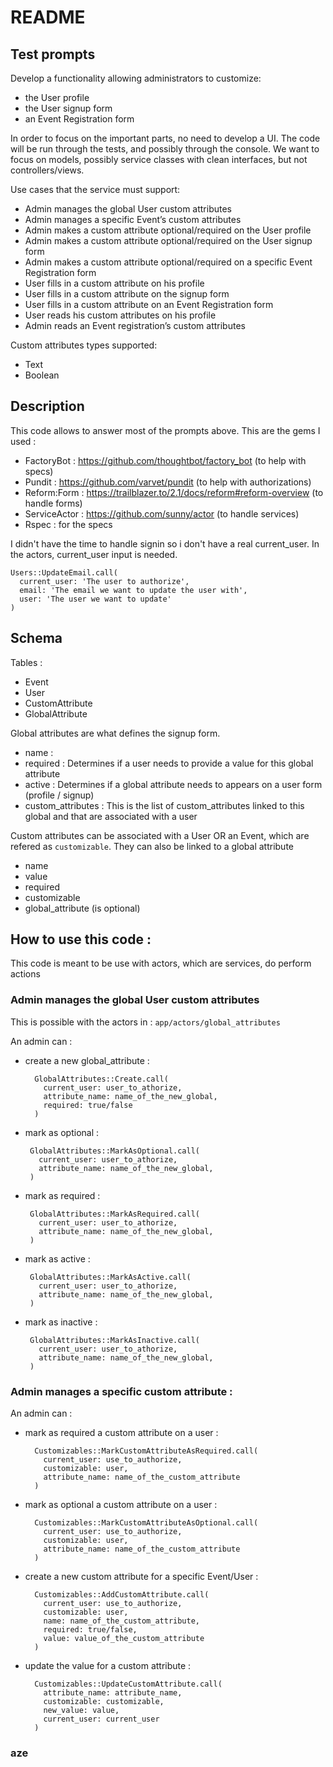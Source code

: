 # README

## Test prompts

Develop a functionality allowing administrators to customize:

- the User profile
- the User signup form
- an Event Registration form

In order to focus on the important parts, no need to develop a UI. The code will be run through the tests, and possibly through the console. We want to focus on models, possibly service classes with clean interfaces, but not controllers/views.

Use cases that the service must support:

- Admin manages the global User custom attributes
- Admin manages a specific Event’s custom attributes
- Admin makes a custom attribute optional/required on the User profile
- Admin makes a custom attribute optional/required on the User signup form
- Admin makes a custom attribute optional/required on a specific Event Registration form
- User fills in a custom attribute on his profile
- User fills in a custom attribute on the signup form
- User fills in a custom attribute on an Event Registration form
- User reads his custom attributes on his profile
- Admin reads an Event registration’s custom attributes

Custom attributes types supported:

- Text
- Boolean

## Description

This code allows to answer most of the prompts above.
This are the gems I used :

- FactoryBot : https://github.com/thoughtbot/factory_bot (to help with specs)
- Pundit : https://github.com/varvet/pundit (to help with authorizations)
- Reform:Form : https://trailblazer.to/2.1/docs/reform#reform-overview (to handle forms)
- ServiceActor : https://github.com/sunny/actor (to handle services)
- Rspec : for the specs

I didn't have the time to handle signin so i don't have a real current_user.
In the actors, current_user input is needed.

```
Users::UpdateEmail.call(
  current_user: 'The user to authorize',
  email: 'The email we want to update the user with',
  user: 'The user we want to update'
)
```

## Schema

Tables :

- Event
- User
- CustomAttribute
- GlobalAttribute

Global attributes are what defines the signup form.

- name :
- required : Determines if a user needs to provide a value for this global attribute
- active : Determines if a global attribute needs to appears on a user form (profile / signup)
- custom_attributes : This is the list of custom_attributes linked to this global and that are associated with a user

Custom attributes can be associated with a User OR an Event, which are refered as `customizable`.
They can also be linked to a global attribute

- name
- value
- required
- customizable
- global_attribute (is optional)

## How to use this code :

This code is meant to be use with actors, which are services, do perform actions

### Admin manages the global User custom attributes

This is possible with the actors in :
`app/actors/global_attributes`

An admin can :

- create a new global_attribute :

  ```
    GlobalAttributes::Create.call(
      current_user: user_to_athorize,
      attribute_name: name_of_the_new_global,
      required: true/false
    )
  ```

- mark as optional :
  ```
   GlobalAttributes::MarkAsOptional.call(
     current_user: user_to_athorize,
     attribute_name: name_of_the_new_global,
   )
  ```
- mark as required :
  ```
   GlobalAttributes::MarkAsRequired.call(
     current_user: user_to_athorize,
     attribute_name: name_of_the_new_global,
   )
  ```
- mark as active :
  ```
   GlobalAttributes::MarkAsActive.call(
     current_user: user_to_athorize,
     attribute_name: name_of_the_new_global,
   )
  ```
- mark as inactive :
  ```
   GlobalAttributes::MarkAsInactive.call(
     current_user: user_to_athorize,
     attribute_name: name_of_the_new_global,
   )
  ```

### Admin manages a specific custom attribute :

An admin can :

- mark as required a custom attribute on a user :

  ```
    Customizables::MarkCustomAttributeAsRequired.call(
      current_user: use_to_authorize,
      customizable: user,
      attribute_name: name_of_the_custom_attribute
    )
  ```

- mark as optional a custom attribute on a user :

  ```
    Customizables::MarkCustomAttributeAsOptional.call(
      current_user: use_to_authorize,
      customizable: user,
      attribute_name: name_of_the_custom_attribute
    )
  ```

- create a new custom attribute for a specific Event/User :

  ```
    Customizables::AddCustomAttribute.call(
      current_user: use_to_authorize,
      customizable: user,
      name: name_of_the_custom_attribute,
      required: true/false,
      value: value_of_the_custom_attribute
    )
  ```

- update the value for a custom attribute :
  ```
    Customizables::UpdateCustomAttribute.call(
      attribute_name: attribute_name,
      customizable: customizable,
      new_value: value,
      current_user: current_user
    )
  ```

### aze
